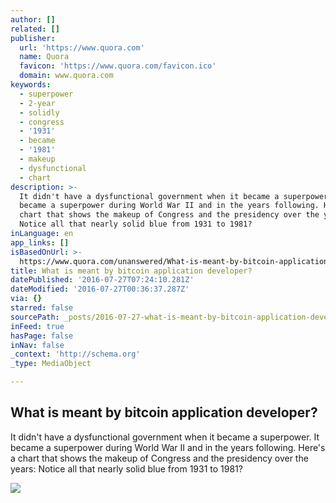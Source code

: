 ```yaml
---
author: []
related: []
publisher:
  url: 'https://www.quora.com'
  name: Quora
  favicon: 'https://www.quora.com/favicon.ico'
  domain: www.quora.com
keywords:
  - superpower
  - 2-year
  - solidly
  - congress
  - '1931'
  - became
  - '1981'
  - makeup
  - dysfunctional
  - chart
description: >-
  It didn't have a dysfunctional government when it became a superpower. It
  became a superpower during World War II and in the years following. Here's a
  chart that shows the makeup of Congress and the presidency over the years:
  Notice all that nearly solid blue from 1931 to 1981?
inLanguage: en
app_links: []
isBasedOnUrl: >-
  https://www.quora.com/unanswered/What-is-meant-by-bitcoin-application-developer
title: What is meant by bitcoin application developer?
datePublished: '2016-07-27T07:24:10.281Z'
dateModified: '2016-07-27T00:36:37.287Z'
via: {}
starred: false
sourcePath: _posts/2016-07-27-what-is-meant-by-bitcoin-application-developer.md
inFeed: true
hasPage: false
inNav: false
_context: 'http://schema.org'
_type: MediaObject

---
```

<article style=""><h1>What is meant by bitcoin application developer?</h1><p>It didn't have a dysfunctional government when it became a superpower. It became a superpower during World War II and in the years following. Here's a chart that shows the makeup of Congress and the presidency over the years: Notice all that nearly solid blue from 1931 to 1981?</p><img src="https://qsf.ec.quoracdn.net/-images.new_grid.fb_share_default.pnge6dde9cfa6e03c43.png" /></article>